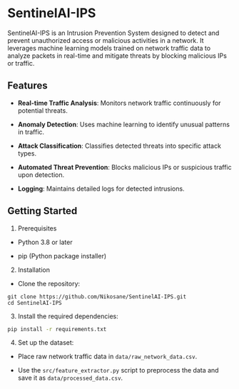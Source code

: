 # SentinelAI-IPS
SentinelAI-IPS is an Intrusion Prevention System designed to detect and prevent unauthorized access or malicious activities in a network. It leverages machine learning models trained on network traffic data to analyze packets in real-time and mitigate threats by blocking malicious IPs or traffic.


## Features

- **Real-time Traffic Analysis**: Monitors network traffic continuously for potential threats.

- **Anomaly Detection**: Uses machine learning to identify unusual patterns in traffic.

- **Attack Classification**: Classifies detected threats into specific attack types.

- **Automated Threat Prevention**: Blocks malicious IPs or suspicious traffic upon detection.

- **Logging**: Maintains detailed logs for detected intrusions.


## Getting Started

1. Prerequisites

- Python 3.8 or later

- pip (Python package installer)

2. Installation

- Clone the repository:
```
git clone https://github.com/Nikosane/SentinelAI-IPS.git
cd SentinelAI-IPS
```

3. Install the required dependencies:
```bash
pip install -r requirements.txt
```

4. Set up the dataset:

- Place raw network traffic data in `data/raw_network_data.csv`.

- Use the `src/feature_extractor.py` script to preprocess the data and save it as `data/processed_data.csv`.
